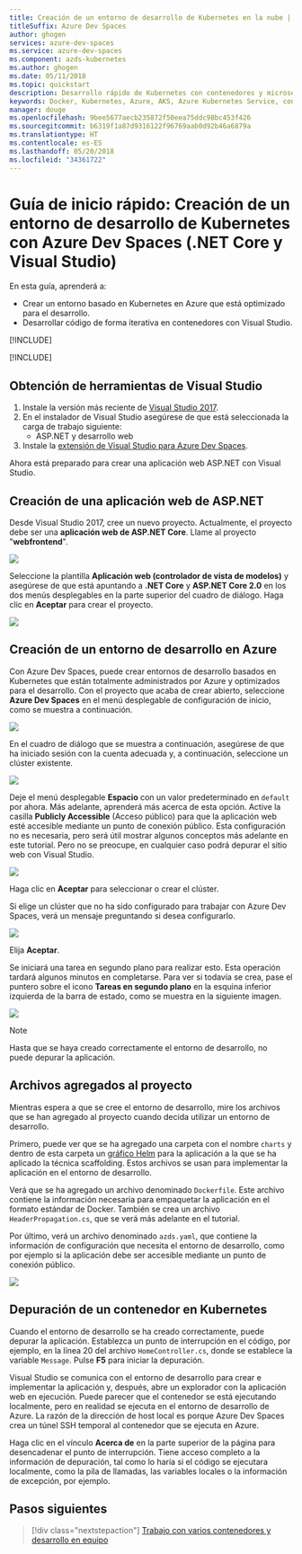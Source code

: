 ```yaml
---
title: Creación de un entorno de desarrollo de Kubernetes en la nube | Microsoft Docs
titleSuffix: Azure Dev Spaces
author: ghogen
services: azure-dev-spaces
ms.service: azure-dev-spaces
ms.component: azds-kubernetes
ms.author: ghogen
ms.date: 05/11/2018
ms.topic: quickstart
description: Desarrollo rápido de Kubernetes con contenedores y microservicios en Azure
keywords: Docker, Kubernetes, Azure, AKS, Azure Kubernetes Service, contenedores
manager: douge
ms.openlocfilehash: 9bee5677aecb235872f50eea75ddc98bc453f426
ms.sourcegitcommit: b6319f1a87d9316122f96769aab0d92b46a6879a
ms.translationtype: HT
ms.contentlocale: es-ES
ms.lasthandoff: 05/20/2018
ms.locfileid: "34361722"
---
```

# <a name="quickstart-create-a-kubernetes-development-environment-with-azure-dev-spaces-net-core-and-visual-studio"></a>Guía de inicio rápido: Creación de un entorno de desarrollo de Kubernetes con Azure Dev Spaces (.NET Core y Visual Studio)

En esta guía, aprenderá a:

- Crear un entorno basado en Kubernetes en Azure que está optimizado para el desarrollo.
- Desarrollar código de forma iterativa en contenedores con Visual Studio.

[!INCLUDE[](includes/see-troubleshooting.md)]

[!INCLUDE[](includes/portal-aks-cluster.md)]

## <a name="get-the-visual-studio-tools"></a>Obtención de herramientas de Visual Studio 
1. Instale la versión más reciente de [Visual Studio 2017](https://www.visualstudio.com/vs/).
1. En el instalador de Visual Studio asegúrese de que está seleccionada la carga de trabajo siguiente:
    * ASP.NET y desarrollo web
1. Instale la [extensión de Visual Studio para Azure Dev Spaces](https://aka.ms/get-azds-visualstudio).

Ahora está preparado para crear una aplicación web ASP.NET con Visual Studio.

## <a name="create-an-aspnet-web-app"></a>Creación de una aplicación web de ASP.NET

Desde Visual Studio 2017, cree un nuevo proyecto. Actualmente, el proyecto debe ser una **aplicación web de ASP.NET Core**. Llame al proyecto "**webfrontend**".

![](media/get-started-netcore-visualstudio/NewProjectDialog1.png)

Seleccione la plantilla **Aplicación web (controlador de vista de modelos)** y asegúrese de que está apuntando a **.NET Core** y **ASP.NET Core 2.0** en los dos menús desplegables en la parte superior del cuadro de diálogo. Haga clic en **Aceptar** para crear el proyecto.

![](media/get-started-netcore-visualstudio/NewProjectDialog2.png)


## <a name="create-a-dev-environment-in-azure"></a>Creación de un entorno de desarrollo en Azure

Con Azure Dev Spaces, puede crear entornos de desarrollo basados en Kubernetes que están totalmente administrados por Azure y optimizados para el desarrollo. Con el proyecto que acaba de crear abierto, seleccione **Azure Dev Spaces**  en el menú desplegable de configuración de inicio, como se muestra a continuación.

![](media/get-started-netcore-visualstudio/LaunchSettings.png)

En el cuadro de diálogo que se muestra a continuación, asegúrese de que ha iniciado sesión con la cuenta adecuada y, a continuación, seleccione un clúster existente.

![](media/get-started-netcore-visualstudio/Azure-Dev-Spaces-Dialog.png)

Deje el menú desplegable **Espacio** con un valor predeterminado en `default` por ahora. Más adelante, aprenderá más acerca de esta opción. Active la casilla **Publicly Accessible** (Acceso público) para que la aplicación web esté accesible mediante un punto de conexión público. Esta configuración no es necesaria, pero será útil mostrar algunos conceptos más adelante en este tutorial. Pero no se preocupe, en cualquier caso podrá depurar el sitio web con Visual Studio.

![](media/get-started-netcore-visualstudio/Azure-Dev-Spaces-Dialog2.png)

Haga clic en **Aceptar** para seleccionar o crear el clúster.

Si elige un clúster que no ha sido configurado para trabajar con Azure Dev Spaces, verá un mensaje preguntando si desea configurarlo.

![](media/get-started-netcore-visualstudio/Add-Azure-Dev-Spaces-Resource.png)

Elija **Aceptar**. 

Se iniciará una tarea en segundo plano para realizar esto. Esta operación tardará algunos minutos en completarse. Para ver si todavía se crea, pase el puntero sobre el icono **Tareas en segundo plano**  en la esquina inferior izquierda de la barra de estado, como se muestra en la siguiente imagen.

![](media/get-started-netcore-visualstudio/BackgroundTasks.png)

> [!Note]
Hasta que se haya creado correctamente el entorno de desarrollo, no puede depurar la aplicación.

## <a name="look-at-the-files-added-to-project"></a>Archivos agregados al proyecto
Mientras espera a que se cree el entorno de desarrollo, mire los archivos que se han agregado al proyecto cuando decida utilizar un entorno de desarrollo.

Primero, puede ver que se ha agregado una carpeta con el nombre `charts` y dentro de esta carpeta un [gráfico Helm](https://docs.helm.sh) para la aplicación a la que se ha aplicado la técnica scaffolding. Estos archivos se usan para implementar la aplicación en el entorno de desarrollo.

Verá que se ha agregado un archivo denominado `Dockerfile`. Este archivo contiene la información necesaria para empaquetar la aplicación en el formato estándar de Docker. También se crea un archivo `HeaderPropagation.cs`, que se verá más adelante en el tutorial. 

Por último, verá un archivo denominado `azds.yaml`, que contiene la información de configuración que necesita el entorno de desarrollo, como por ejemplo si la aplicación debe ser accesible mediante un punto de conexión público.

![](media/get-started-netcore-visualstudio/ProjectFiles.png)

## <a name="debug-a-container-in-kubernetes"></a>Depuración de un contenedor en Kubernetes
Cuando el entorno de desarrollo se ha creado correctamente, puede depurar la aplicación. Establezca un punto de interrupción en el código, por ejemplo, en la línea 20 del archivo `HomeController.cs`, donde se establece la variable `Message`. Pulse **F5** para iniciar la depuración. 

Visual Studio se comunica con el entorno de desarrollo para crear e implementar la aplicación y, después, abre un explorador con la aplicación web en ejecución. Puede parecer que el contenedor se está ejecutando localmente, pero en realidad se ejecuta en el entorno de desarrollo de Azure. La razón de la dirección de host local es porque Azure Dev Spaces crea un túnel SSH temporal al contenedor que se ejecuta en Azure.

Haga clic en el vínculo **Acerca de** en la parte superior de la página para desencadenar el punto de interrupción. Tiene acceso completo a la información de depuración, tal como lo haría si el código se ejecutara localmente, como la pila de llamadas, las variables locales o la información de excepción, por ejemplo.

## <a name="next-steps"></a>Pasos siguientes

> [!div class="nextstepaction"]
> [Trabajo con varios contenedores y desarrollo en equipo](get-started-netcore-visualstudio.md#call-another-container)